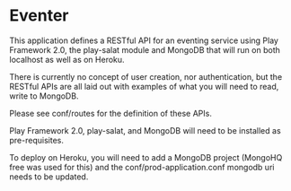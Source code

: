 Eventer
=======

This application defines a RESTful API for an eventing service using Play Framework 2.0, the play-salat module
and MongoDB that will run on both localhost as well as on Heroku. 

There is currently no concept of user creation, nor authentication, but the RESTful APIs are all laid out
with examples of what you will need to read, write to MongoDB. 

Please see conf/routes for the definition of these APIs. 

Play Framework 2.0, play-salat, and MongoDB will need to be installed as pre-requisites. 

To deploy on Heroku, you will need to add a MongoDB project (MongoHQ free was used for this) and the 
conf/prod-application.conf mongodb uri needs to be updated.

